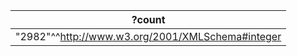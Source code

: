 | ?count                                             |
| -------------------------------------------------- |
| "2982"^^<http://www.w3.org/2001/XMLSchema#integer> |